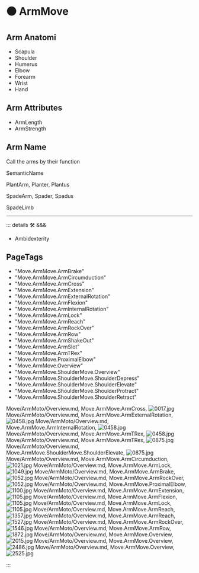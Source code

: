 # 🟠 <move>ArmMove</move>

## Arm Anatomi

- Scapula
- Shoulder
- Humerus
- Elbow
- Forearm
- Wrist
- Hand

## Arm Attributes

- ArmLength
- ArmStrength

## Arm Name

Call the arms by their function

SemanticName

PlantArm, Planter, Plantus

SpadeArm, Spader, Spadus

SpadeLimb

---

<!-- =================================================== -->
<!-- =================================================== -->
<!-- =================================================== -->
<!-- =================================================== -->
<!-- =================================================== -->
::: details 🛠 <dev>&&&</dev>

- Ambidexterity

<h2>PageTags</h2>

- "Move.ArmMove.ArmBrake"
- "Move.ArmMove.ArmCircumduction"
- "Move.ArmMove.ArmCross"
- "Move.ArmMove.ArmExtension"
- "Move.ArmMove.ArmExternalRotation"
- "Move.ArmMove.ArmFlexion"
- "Move.ArmMove.ArmInternalRotation"
- "Move.ArmMove.ArmLock"
- "Move.ArmMove.ArmReach"
- "Move.ArmMove.ArmRockOver"
- "Move.ArmMove.ArmRow"
- "Move.ArmMove.ArmShakeOut"
- "Move.ArmMove.ArmSlot"
- "Move.ArmMove.ArmTRex"
- "Move.ArmMove.ProximalElbow"
- "Move.ArmMove.Overview"
- "Move.ArmMove.ShoulderMove.Overview"
- "Move.ArmMove.ShoulderMove.ShoulderDepress"
- "Move.ArmMove.ShoulderMove.ShoulderElevate"
- "Move.ArmMove.ShoulderMove.ShoulderProtract"
- "Move.ArmMove.ShoulderMove.ShoulderRetract"

Move/ArmMoto/Overview.md, <dev>Move.ArmMove.ArmCross</dev>, ![0017.jpg](/PaperPhoto/0017.jpg)
Move/ArmMoto/Overview.md, <dev>Move.ArmMove.ArmExternalRotation</dev>, ![0458.jpg](/PaperPhoto/0458.jpg)
Move/ArmMoto/Overview.md, <dev>Move.ArmMove.ArmInternalRotation</dev>, ![0458.jpg](/PaperPhoto/0458.jpg)
Move/ArmMoto/Overview.md, <dev>Move.ArmMove.ArmTRex</dev>, ![0458.jpg](/PaperPhoto/0458.jpg)
Move/ArmMoto/Overview.md, <dev>Move.ArmMove.ArmTRex</dev>, ![0875.jpg](/PaperPhoto/0875.jpg)
Move/ArmMoto/Overview.md, <dev>Move.ArmMove.ShoulderMove.ShoulderElevate</dev>, ![0875.jpg](/PaperPhoto/0875.jpg)
Move/ArmMoto/Overview.md, <dev>Move.ArmMove.ArmCircumduction</dev>, ![1021.jpg](/PaperPhoto/1021.jpg)
Move/ArmMoto/Overview.md, <dev>Move.ArmMove.ArmLock</dev>, ![1049.jpg](/PaperPhoto/1049.jpg)
Move/ArmMoto/Overview.md, <dev>Move.ArmMove.ArmBrake</dev>, ![1052.jpg](/PaperPhoto/1052.jpg)
Move/ArmMoto/Overview.md, <dev>Move.ArmMove.ArmRockOver</dev>, ![1052.jpg](/PaperPhoto/1052.jpg)
Move/ArmMoto/Overview.md, <dev>Move.ArmMove.ProximalElbow</dev>, ![1100.jpg](/PaperPhoto/1100.jpg)
Move/ArmMoto/Overview.md, <dev>Move.ArmMove.ArmExtension</dev>, ![1105.jpg](/PaperPhoto/1105.jpg)
Move/ArmMoto/Overview.md, <dev>Move.ArmMove.ArmFlexion</dev>, ![1105.jpg](/PaperPhoto/1105.jpg)
Move/ArmMoto/Overview.md, <dev>Move.ArmMove.ArmLock</dev>, ![1105.jpg](/PaperPhoto/1105.jpg)
Move/ArmMoto/Overview.md, <dev>Move.ArmMove.ArmReach</dev>, ![1357.jpg](/PaperPhoto/1357.jpg)
Move/ArmMoto/Overview.md, <dev>Move.ArmMove.ArmReach</dev>, ![1527.jpg](/PaperPhoto/1527.jpg)
Move/ArmMoto/Overview.md, <dev>Move.ArmMove.ArmRockOver</dev>, ![1546.jpg](/PaperPhoto/1546.jpg)
Move/ArmMoto/Overview.md, <dev>Move.ArmMove.ArmRow</dev>, ![1872.jpg](/PaperPhoto/1872.jpg)
Move/ArmMoto/Overview.md, <dev>Move.ArmMove.Overview</dev>, ![2015.jpg](/PaperPhoto/2015.jpg)
Move/ArmMoto/Overview.md, <dev>Move.ArmMove.Overview</dev>, ![2486.jpg](/PaperPhoto/2486.jpg)
Move/ArmMoto/Overview.md, <dev>Move.ArmMove.Overview</dev>, ![2525.jpg](/PaperPhoto/2525.jpg)

:::
